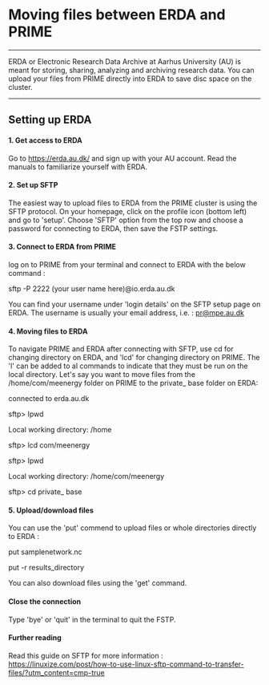 # Moving files between ERDA and PRIME
-----------------

ERDA or Electronic Research Data Archive at Aarhus University (AU) is meant for storing, sharing, analyzing and archiving research data. You can upload your files from PRIME directly into ERDA to save disc space on the cluster. 

----------------

## Setting up ERDA


#### 1. Get access to ERDA
Go to https://erda.au.dk/ and sign up with your AU account. Read the manuals to familiarize yourself with ERDA.

#### 2. Set up SFTP
The easiest way to upload files to ERDA from the PRIME cluster is using the SFTP protocol. On your homepage, click on the profile icon (bottom left) and go to 'setup'. Choose 'SFTP' option from the top row and choose a password for connecting to ERDA, then save the FSTP settings.


#### 3. Connect to ERDA from PRIME
log on to PRIME from your terminal and connect to ERDA with the below command :

  sftp -P 2222 (your user name here)@io.erda.au.dk
  
You can find your username under 'login details' on the SFTP setup page on ERDA. The username is usually your email address, i.e. : pr@mpe.au.dk  
  
#### 4. Moving files to ERDA
To navigate PRIME and ERDA after connecting with SFTP, use cd for changing directory on ERDA, and 'lcd' for changing directory on PRIME. The 'l' can be added to al commands to indicate that they must be run on the local directory.
Let's say you want to move files from the /home/com/meenergy folder on PRIME to the private_ base folder on ERDA:

  connected to  erda.au.dk
  
  sftp> Ipwd
  
  Local working directory: /home 
  
  sftp> lcd com/meenergy
  
  sftp> Ipwd
  
  Local working directory: /home/com/meenergy
  
  sftp> cd private_ base
  

#### 5. Upload/download files
You can use the 'put' commend to upload files or whole directories directly to ERDA :

   put samplenetwork.nc
   
   put -r results_directory
   
You can also download files using the 'get' command.
#### Close the connection
Type 'bye' or 'quit' in the terminal to quit the FSTP.
#### Further reading
Read this guide on SFTP for more information : https://linuxize.com/post/how-to-use-linux-sftp-command-to-transfer-files/?utm_content=cmp-true
